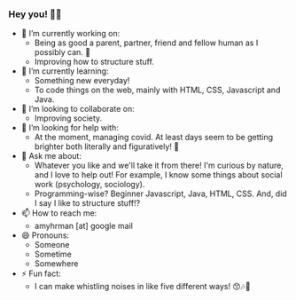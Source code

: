 ### Hey you! 👋😄

- 🔭 I’m currently working on:
  - Being as good a parent, partner, friend and fellow human as I possibly can. 🙏
  - Improving how to structure stuff.
- 🌱 I’m currently learning:
  - Something new everyday!
  - To code things on the web, mainly with HTML, CSS, Javascript and Java.
- 👯 I’m looking to collaborate on:
  - Improving society.
- 🤔 I’m looking for help with:
  - At the moment, managing covid. At least days seem to be getting brighter both literally and figuratively! 🤞
- 💬 Ask me about:
  - Whatever you like and we'll take it from there! I'm curious by nature, and I love to help out! For example, I know some things about social work (psychology, sociology).
  - Programming-wise? Beginner Javascript, Java, HTML, CSS. And, did I say I like to structure stuff!?
- 📫 How to reach me:
  - amyhrman [at] google mail
- 😄 Pronouns:
  - Someone
  - Sometime
  - Somewhere
- ⚡ Fun fact:
  - I can make whistling noises in like five different ways! 😙🎶🥳
